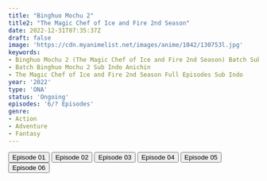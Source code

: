 ```yaml
---
title: "Binghuo Mochu 2"
title2: "The Magic Chef of Ice and Fire 2nd Season"
date: 2022-12-31T07:35:37Z
draft: false
image: 'https://cdn.myanimelist.net/images/anime/1042/130753l.jpg'
keywords:
- Binghuo Mochu 2 (The Magic Chef of Ice and Fire 2nd Season) Batch Sub Indo
- Batch Binghuo Mochu 2 Sub Indo Anichin
- The Magic Chef of Ice and Fire 2nd Season Full Episodes Sub Indo
year: '2022'
type: 'ONA'
status: 'Ongoing'
episodes: '6/? Episodes'
genre:
- Action
- Adventure
- Fantasy
---
```


<div class="d-g gg-5 gtc-r ai-c">
<button onclick="window.open('?arc=1UL5LwlYJS_20221203/1/MP4/Kuramanime-BGHMOC_S2-01-480p-Anichin','_blank')">Episode 01</button>
<button onclick="window.open('?arc=iJJ614YKSI_20221203/2/MP4/Kuramanime-BGHMOC_S2-02-480p-Anichin','_blank')">Episode 02</button>
<button onclick="window.open('?arc=QurIwipWMn_20221210/3/MP4/Kuramanime-BGHMOC_S2-03-480p-Anichin','_blank')">Episode 03</button>
<button onclick="window.open('?arc=RKzSoxGT96_20221217/4/MP4/Kuramanime-BGHMOC_S2-04-480p-Anichin','_blank')">Episode 04</button>
<button onclick="window.open('?arc=4FyRr0pHUf_20221224/5/MP4/Kuramanime-BGHMOC_S2-05-480p-Anichin','_blank')">Episode 05</button>
<button onclick="window.open('?arc=DVcToH8G10_20221231/6/MP4/Kuramanime-BGHMOC_S2-06-480p-Anichin','_blank')">Episode 06</button>
</div>